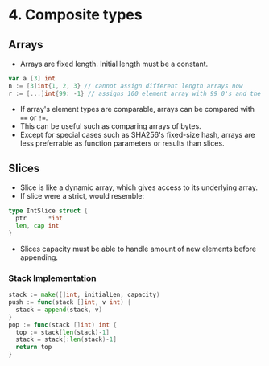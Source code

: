 # 4. Composite types

## Arrays

- Arrays are fixed length. Initial length must be a constant.

```go
var a [3] int
n := [3]int{1, 2, 3} // cannot assign different length arrays now
r := [...]int{99: -1} // assigns 100 element array with 99 0's and the last -1
```

- If array's element types are comparable, arrays can be compared with `==` or `!=`.
- This can be useful such as comparing arrays of bytes.
- Except for special cases such as SHA256's fixed-size hash, arrays are less preferrable as function parameters or results than slices.

## Slices

- Slice is like a dynamic array, which gives access to its underlying array.
- If slice were a strict, would resemble:

```go
type IntSlice struct {
  ptr      *int
  len, cap int
}
```

- Slices capacity must be able to handle amount of new elements before appending.

### Stack Implementation

```go
stack := make([]int, initialLen, capacity)
push := func(stack []int, v int) {
  stack = append(stack, v)
}
pop := func(stack []int) int {
  top := stack[len(stack)-1]
  stack = stack[:len(stack)-1]
  return top
}
```
